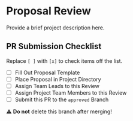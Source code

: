# Proposal Review

Provide a brief project description here.

## PR Submission Checklist

Replace `[ ]` with `[x]` to check items off the list.

- [ ] Fill Out Proposal Template
- [ ] Place Proposal in Project Directory
- [ ] Assign Team Leads to this Review
- [ ] Assign Project Team Members to this Review
- [ ] Submit this PR to the `approved` Branch

⚠️ **Do not** delete this branch after merging!
